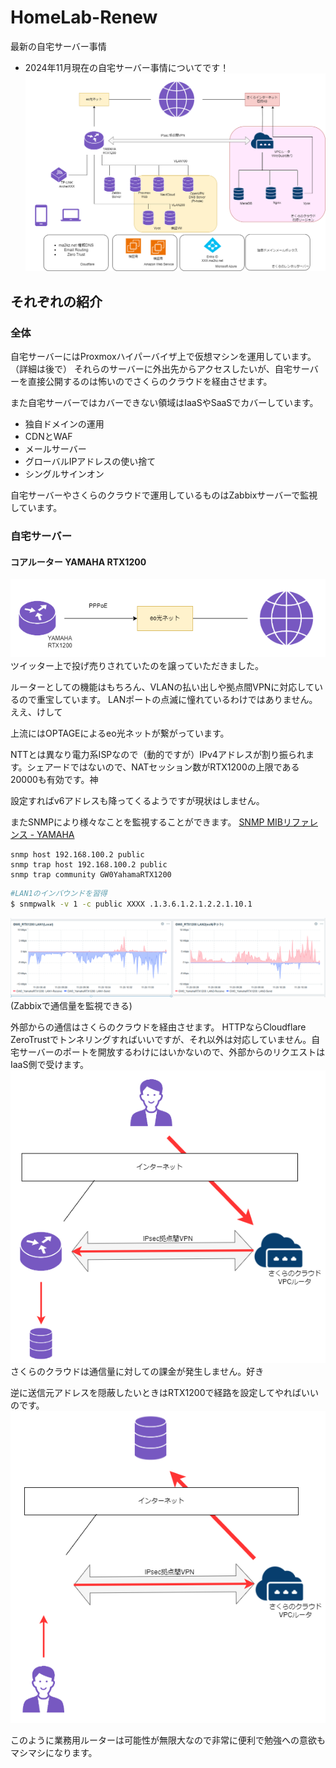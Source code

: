 # HomeLab-Renew
最新の自宅サーバー事情
* 2024年11月現在の自宅サーバー事情についてです！
![home](./home.drawio.png)

## それぞれの紹介

### 全体
自宅サーバーにはProxmoxハイパーバイザ上で仮想マシンを運用しています。（詳細は後で）
それらのサーバーに外出先からアクセスしたいが、自宅サーバーを直接公開するのは怖いのでさくらのクラウドを経由させます。

また自宅サーバーではカバーできない領域はIaaSやSaaSでカバーしています。
* 独自ドメインの運用
* CDNとWAF
* メールサーバー
* グローバルIPアドレスの使い捨て
* シングルサインオン

自宅サーバーやさくらのクラウドで運用しているものはZabbixサーバーで監視しています。

### 自宅サーバー
#### コアルーター YAMAHA RTX1200
![page2](./img/page2-001.png)
ツイッター上で投げ売りされていたのを譲っていただきました。

ルーターとしての機能はもちろん、VLANの払い出しや拠点間VPNに対応しているので重宝しています。
LANポートの点滅に憧れているわけではありません。ええ、けして

上流にはOPTAGEによるeo光ネットが繋がっています。

NTTとは異なり電力系ISPなので（動的ですが）IPv4アドレスが割り振られます。シェアードではないので、NATセッション数がRTX1200の上限である20000も有効です。神

設定すればv6アドレスも降ってくるようですが現状はしません。

またSNMPにより様々なことを監視することができます。
[SNMP MIBリファレンス - YAMAHA](https://www.rtpro.yamaha.co.jp/SW/docs/swx3200/Rev_4_00_13/other/other_snmp_mib.html?rev=4.00.13)
```config
snmp host 192.168.100.2 public
snmp trap host 192.168.100.2 public
snmp trap community GW0YahamaRTX1200
```
```bash
#LAN1のインバウンドを習得
$ snmpwalk -v 1 -c public XXXX .1.3.6.1.2.1.2.2.1.10.1
```
![sc-img1](./img/sc-image1.png)
(Zabbixで通信量を監視できる)

外部からの通信はさくらのクラウドを経由させます。
HTTPならCloudflare ZeroTrustでトンネリングすればいいですが、それ以外は対応していません。自宅サーバーのポートを開放するわけにはいかないので、外部からのリクエストはIaaS側で受けます。
![page2-002](./img/page2-002.png)
さくらのクラウドは通信量に対しての課金が発生しません。好き

逆に送信元アドレスを隠蔽したいときはRTX1200で経路を設定してやればいいのです。
![page2-003](./img/page2-003.png)

このように業務用ルーターは可能性が無限大なので非常に便利で勉強への意欲もマシマシになります。
